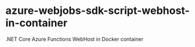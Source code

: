 # azure-webjobs-sdk-script-webhost-in-container
.NET Core Azure Functions WebHost in Docker container
